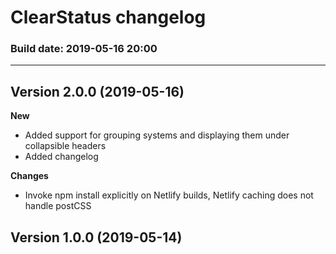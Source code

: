 # ClearStatus changelog #

### Build date: 2019-05-16 20:00 ###

<hr />

## Version 2.0.0 (2019-05-16) ##

**New**
- Added support for grouping systems and displaying them under collapsible headers
- Added changelog

**Changes**
- Invoke npm install explicitly on Netlify builds, Netlify caching does not handle postCSS

## Version 1.0.0 (2019-05-14) ##

